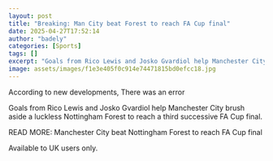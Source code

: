 ```yaml
---
layout: post
title: "Breaking: Man City beat Forest to reach FA Cup final"
date: 2025-04-27T17:52:14
author: "badely"
categories: [Sports]
tags: []
excerpt: "Goals from Rico Lewis and Josko Gvardiol help Manchester City brush aside a luckless Nottingham Forest to reach a third successive FA Cup final."
image: assets/images/f1e3e405f0c914e74471815bd0efcc18.jpg
---
```


According to new developments, There was an error

Goals from Rico Lewis and Josko Gvardiol help Manchester City brush aside a luckless Nottingham Forest to reach a third successive FA Cup final.

READ MORE: Manchester City beat Nottingham Forest to reach FA Cup final

Available to UK users only.

